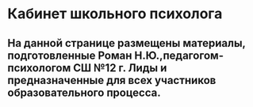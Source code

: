 # Кабинет школьного психолога
## На данной странице размещены материалы, подготовленные Роман Н.Ю.,педагогом-психологом СШ №12 г. Лиды и предназначенные для всех участников образовательного процесса. 
